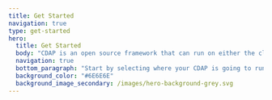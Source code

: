 ```yaml
---
title: Get Started
navigation: true
type: get-started
hero:
  title: Get Started
  body: "CDAP is an open source framework that can run on either the cloud or on-premises"
  navigation: true
  bottom_paragraph: "Start by selecting where your CDAP is going to run"
  background_color: "#6E6E6E"
  background_image_secondary: /images/hero-background-grey.svg
---
```

